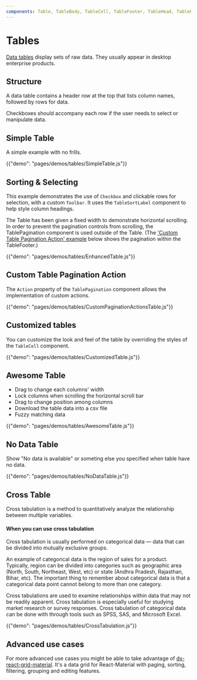 ```yaml
---
components: Table, TableBody, TableCell, TableFooter, TableHead, TablePagination, TableRow, TableSortLabel, AbundantCrossTabulation, CrossTabulation, AwesomeTable
---
```


# Tables

[Data tables](https://material.io/guidelines/components/data-tables.html) display sets of raw data.
They usually appear in desktop enterprise products.

## Structure

A data table contains a header row at the top that lists column names, followed by rows for data.

Checkboxes should accompany each row if the user needs to select or manipulate data.

## Simple Table

A simple example with no frills.

{{"demo": "pages/demos/tables/SimpleTable.js"}}

## Sorting & Selecting

This example demonstrates the use of `Checkbox` and clickable rows for selection, with a custom `Toolbar`. It uses the `TableSortLabel` component to help style column headings.

The Table has been given a fixed width to demonstrate horizontal scrolling. In order to prevent the pagination controls from scrolling, the TablePagination component is used outside of the Table. (The ['Custom Table Pagination Action' example](#custom-table-pagination-action) below shows the pagination within the TableFooter.)

{{"demo": "pages/demos/tables/EnhancedTable.js"}}

## Custom Table Pagination Action

The `Action` property of the `TablePagination` component allows the implementation of
custom actions.

{{"demo": "pages/demos/tables/CustomPaginationActionsTable.js"}}

## Customized tables

You can customize the look and feel of the table by overriding the styles of the `TableCell` component.

{{"demo": "pages/demos/tables/CustomizedTable.js"}}

## Awesome Table

* Drag to change each columns' width
* Lock columns when scrolling the horizontal scroll bar
* Drag to change position among columns
* Download the table data into a csv file
* Fuzzy matching data

{{"demo": "pages/demos/tables/AwesomeTable.js"}}

## No Data Table

Show "No data is available" or someting else you specified when table have no data. 

{{"demo": "pages/demos/tables/NoDataTable.js"}}

## Cross Table

Cross tabulation is a method to quantitatively analyze the relationship between multiple variables.

#### When you can use cross tabulation
Cross tabulation is usually performed on categorical data — data that can be divided into mutually exclusive groups.

An example of categorical data is the region of sales for a product. Typically, region can be divided into categories such as geographic area (North, South, Northeast, West, etc) or state (Andhra Pradesh, Rajasthan, Bihar, etc). The important thing to remember about categorical data is that a categorical data point cannot belong to more than one category.

Cross tabulations are used to examine relationships within data that may not be readily apparent. Cross tabulation is especially useful for studying market research or survey responses. Cross tabulation of categorical data can be done with through tools such as SPSS, SAS, and Microsoft Excel.

{{"demo": "pages/demos/tables/CrossTabulation.js"}}

## Advanced use cases

For more advanced use cases you might be able to take advantage of [dx-react-grid-material](https://devexpress.github.io/devextreme-reactive/react/grid/). It's a data grid for React-Material with paging, sorting, filtering, grouping and editing features.

